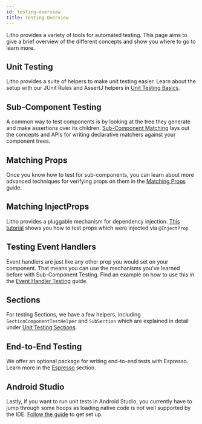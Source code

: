 ```yaml
---
id: testing-overview
title: Testing Overview
---
```


Litho provides a variety of tools for automated testing. This page aims to
give a brief overview of the different concepts and show you where to go
to learn more.

## Unit Testing

Litho provides a suite of helpers to make unit testing easier. Learn about the
setup with our JUnit Rules and AssertJ helpers in [Unit Testing Basics](unit-testing).

## Sub-Component Testing

A common way to test components is by looking at the tree they generate and make
assertions over its children. [Sub-Component
Matching](subcomponent-testing) lays out the concepts and APIs for writing
declarative matchers against your component trees.

## Matching Props

Once you know how to test for sub-components, you can learn about more advanced
techniques for verifying props on them in the [Matching
Props](prop-matching) guide.

## Matching InjectProps

Litho provides a pluggable mechanism for dependency injection. [This tutorial](injectprops-matching)
shows you how to test props which were injected via `@InjectProp`.

## Testing Event Handlers

Event handlers are just like any other prop you would set on your component.
That means you can use the mechanisms you've learned before with Sub-Component
Testing. Find an example on how to use this in the
[Event Handler Testing](event-handler-testing) guide.

## Sections

For testing Sections, we have a few helpers, including
`SectionComponentTestHelper` and `SubSection` which are explained in detail
under [Unit Testing Sections](sections-testing).

## End-to-End Testing

We offer an optional package for writing end-to-end tests with Espresso. Learn
more in the [Espresso](espresso-testing) section.

## Android Studio

Lastly, if you want to run unit tests in Android Studio, you currently have to
jump through some hoops as loading native code is not well supported by the IDE.
[Follow the guide](tests-in-android-studio) to get set up.


